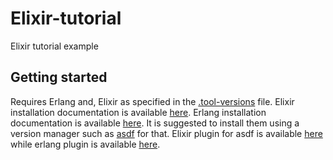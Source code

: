 # Elixir-tutorial
Elixir tutorial example


## Getting started

Requires Erlang and, Elixir as specified in the [.tool-versions](./.tool-versions) file.
Elixir installation documentation is available [here](https://elixir-lang.org/install.html).
Erlang installation documentation is available [here](https://www.erlang.org/downloads).
It is suggested to install them using a version manager such as [asdf](https://asdf-vm.com/guide/getting-started.html) for that. Elixir plugin for asdf is available [here](https://github.com/asdf-vm/asdf-elixir) while erlang plugin is available [here](https://github.com/asdf-vm/asdf-erlang).


